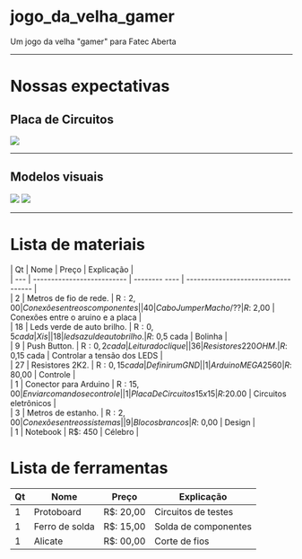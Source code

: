 #  jogo_da_velha_gamer
Um jogo da velha "gamer" para Fatec Aberta

 -------------------------------------------------- --------------------------------------------------

 #  Nossas expectativas
##  Placa de Circuitos  
![](https://github.com/gabrielogregorio/jogo_da_velha_gamer/blob/master/Projeto/Modelo%203D/Imagens/3d.png)

 -------------------------------------------------- --------------------------------------------------

 ##  Modelos visuais  
![](https://github.com/gabrielogregorio/jogo_da_velha_gamer/blob/master/Projeto/Modelo%203D/Imagens/img4.png)
![](https://github.com/gabrielogregorio/jogo_da_velha_gamer/blob/master/Projeto/Modelo%203D/Imagens/img1.png)

 -------------------------------------------------- --------------------------------------------------

 #  Lista de materiais  
 
| Qt  |            Nome            |     Preço     |              Explicação             |  
| --- | -------------------------- | -------- ---- | ----------------------------------- |  
|  2  | Metros de fio de rede.     | R$: 2,00      | Conexões entre os componentes       |  
| 40  | Cabo Jumper Macho/??       | R$: 2,00      | Conexões entre o aruino e a placa   |  
| 18  | Leds verde de auto brilho. | R$: 0,5 cada  | Xis                                 |  
| 18  | leds azul de auto brilho.  | R$: 0,5 cada  | Bolinha                             |  
|  9  | Push Button.               | R$: 0,2 cada  | Leitura do clique                   |  
| 36  | Resistores 220 OHM.        | R$: 0,15 cada | Controlar a tensão dos LEDS         |  
| 27  | Resistores 2K2.            | R$: 0,15 cada | Definir um GND                      |  
|  1  | Arduino MEGA 2560          | R$: 80,00     | Controle                            |  
|  1  | Conector para Arduino      | R$: 15,00     | Enviar comandos e controle          |  
|  1  | Placa De Circuitos 15x15   | R$:20.00      | Circuitos eletrônicos               |  
|  3  | Metros de estanho.         | R$: 2,00      | Conexões entre os sistemas          |  
|  9  | Blocos brancos             | R$: 0,00      | Design                              |  
|  1  | Notebook                   | R$: 450       | Célebro                             |  

 #  Lista de ferramentas
 
| Qt  |            Nome            |     Preço     |              Explicação             |  
|-----|----------------------------|---------------|-------------------------------------|  
|  1  | Protoboard                 | R$: 20,00     | Circuitos de testes                 |  
|  1  | Ferro de solda             | R$: 15,00     | Solda de componentes                |  
|  1  | Alicate                    | R$: 00,00     | Corte de fios                       |  

